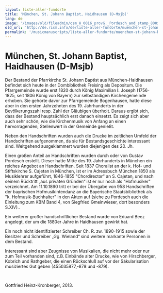 ```yaml
---
layout: liste-aller-fundorte
title: 'München, St. Johann Baptist, Haidhausen (D-Msjb)'
lang: de
image: '/images/old/fileadmin/csm_H_0016_provG._Pordesch_and_stamp_800x800_500KB_ddae5d9438.jpg'
old_url: 'http://de.rism.info/de/liste-aller-fundorte/muenchen-st-johann-baptist-haidhausen-d-msjb.html'
permalink: '/musicmanuscripts/liste-aller-fundorte/muenchen-st-johann-baptist-haidhausen-d-msjb.html'
---
```



# München, St. Johann Baptist, Haidhausen (D-Msjb)

Der Bestand der Pfarrkirche St. Johann Baptist aus München-Haidhausen befindet sich heute in der Dombibliothek Freising als Depositum. Die Pfarrgemeinde wurde erst 1820 durch König Maximilian I. Joseph (1756-1825, seit 1806 König von Bayern) zur selbständigen Kirchengemeinde erhoben. Sie gehörte davor zur Pfarrgemeinde Bogenhausen, hatte diese aber in den ersten Jahrzehnten des 19. Jahrhunderts in der Bevölkerungszahl resp. Zahl der Gläubigen überholt. Daraus ergibt sich, dass der Bestand hauptsächlich erst danach einsetzt. Es zeigt sich aber auch sehr schön, wie die Kirchenmusik von Anfang an einen hervorragenden, Stellenwert in der Gemeinde genießt.

Neben den Handschriften wurden auch die Drucke im zeitlichen Umfeld der Handschriften aufgenommen, da sie für Bestandsgeschichte interessant sind. Weitgehend ausgeklammert wurden diejenigen des 20. Jh.

Einen großen Anteil an Handschriften wurden durch oder von Gustav Pordesch erstellt. Dieser hatte Mitte des 19. Jahrhunderts in München ein reiches Angebot an Handschriften. Seit 1837 Choralist an der k. Hof- und Stiftskirche S. Cajetan in München, ist er im Adressbuch München 1850 als Musiklehrer aufgeführt, 1846-1855 "Chordirector" an S. Cajetan, und nach seinem Rücktritt „aus privaten Gründen“ ist er nur noch als "Hofmusiker" verzeichnet. Am 11.10.1860 tritt&nbsp;er bei der Übergabe von 958 Handschriften der bayrischen Hofmusikintendanz an die Bayerische Staatsbibliothek als "k.&nbsp;Hofmusik-Buchhalter" in den Akten auf&nbsp;(siehe zu Pordesch auch die Einleitung zum KBM Band 4, von Siegfried Gmeinwieser, dort besonders S.XIV)..

Ein weiterer großer handschriftlicher Bestand wurde von Eduard Beez angelegt, der um die 1880er Jahre in Haidhausen gewirkt hat.

Ein noch nicht identifizierter Schreiber Ch. R. zw. 1890-1915 sowie der Besitzer und Schreiber „Gg. Wieland“ sind weitere markante Personen in dem Bestand.

Interessant sind aber Zeugnisse von Musikalien, die nicht mehr oder nur zum Teil vorhanden sind, z.B. Einbände alter Drucke, wie von Hirschberger, Kobrich und Rathgeber, die einen Rückschluß auf vor der Säkularisation musiziertes Gut geben (455035877,-878 und -879).

&nbsp;

Gottfried Heinz-Kronberger, 2013.

